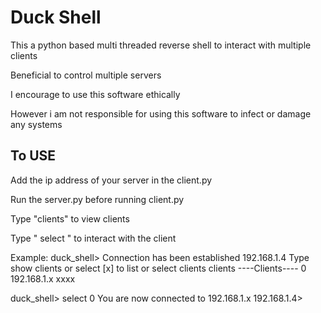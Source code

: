 # Duck Shell
This a python based multi threaded reverse shell to interact with multiple clients

Beneficial to control multiple servers

I encourage to use this software ethically

However i am not responsible for using this software to infect or damage any systems

 To USE
--------
Add the ip address of your server in the client.py

Run the server.py before running client.py

Type "clients" to view clients

Type " select <client numbner>" to interact with the client

Example: 
duck_shell> 
Connection has been established 192.168.1.4
Type show clients or select [x] to list or select clients
clients
----Clients----
0  192.168.1.x  xxxx

duck_shell> select 0
You are now connected to 192.168.1.x
192.168.1.4> 







 
